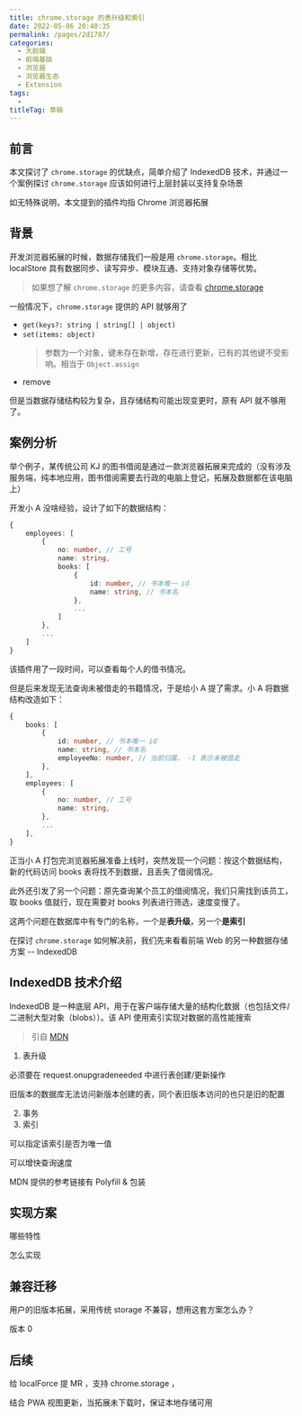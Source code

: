 ```yaml
---
title: chrome.storage 的表升级和索引
date: 2022-05-06 20:40:35
permalink: /pages/2d1787/
categories: 
  - 大前端
  - 前端基础
  - 浏览器
  - 浏览器生态
  - Extension
tags: 
  - 
titleTag: 草稿
---
```

## 前言

本文探讨了 `chrome.storage` 的优缺点，简单介绍了 IndexedDB 技术，并通过一个案例探讨 `chrome.storage` 应该如何进行上层封装以支持复杂场景

如无特殊说明，本文提到的插件均指 Chrome 浏览器拓展

## 背景

开发浏览器拓展的时候，数据存储我们一般是用 `chrome.storage`。相比 localStore 具有数据同步、读写异步、模块互通、支持对象存储等优势。
> 如果想了解 `chrome.storage` 的更多内容，请查看 [chrome.storage](https://developer.chrome.com/docs/extensions/reference/storage/)

一般情况下，`chrome.storage` 提供的 API 就够用了
- `get(keys?: string | string[] | object)`
- `set(items: object)`
    > 参数为一个对象，键未存在新增，存在进行更新，已有的其他键不受影响。相当于 `Object.assign`
- remove

但是当数据存储结构较为复杂，且存储结构可能出现变更时，原有 API 就不够用了。

## 案例分析

举个例子，某传统公司 KJ 的图书借阅是通过一款浏览器拓展来完成的（没有涉及服务端，纯本地应用，图书借阅需要去行政的电脑上登记，拓展及数据都在该电脑上）

开发小 A 没啥经验，设计了如下的数据结构：

```ts
{
    employees: [
        {
            no: number, // 工号
            name: string,
            books: [
                {
                    id: number, // 书本唯一 id
                    name: string, // 书本名
                },
                ...
            ]
        },
        ...
    ]
}
```

该插件用了一段时间，可以查看每个人的借书情况。

但是后来发现无法查询未被借走的书籍情况，于是给小 A 提了需求。小 A 将数据结构改造如下：
```ts
{
    books: [
        {
            id: number, // 书本唯一 id
            name: string, // 书本名
            employeeNo: number, // 当前归属， -1 表示未被借走
        },
    ],
    employees: [
        {
            no: number, // 工号
            name: string,
        }, 
        ...
    ],
}
```

正当小 A 打包完浏览器拓展准备上线时，突然发现一个问题：按这个数据结构，新的代码访问 books 表将找不到数据，且丢失了借阅情况。

此外还引发了另一个问题：原先查询某个员工的借阅情况，我们只需找到该员工，取 books 值就行，现在需要对 books 列表进行筛选，速度变慢了。

这两个问题在数据库中有专门的名称，一个是**表升级**，另一个**是索引**

在探讨 `chrome.storage` 如何解决前，我们先来看看前端 Web 的另一种数据存储方案 -- IndexedDB


## IndexedDB 技术介绍

IndexedDB 是一种底层 API，用于在客户端存储大量的结构化数据（也包括文件/二进制大型对象（blobs））。该 API 使用索引实现对数据的高性能搜索
> 引自 [MDN](https://developer.mozilla.org/zh-CN/docs/Web/API/IndexedDB_API)



1. 表升级

必须要在 request.onupgradeneeded 中进行表创建/更新操作

旧版本的数据库无法访问新版本创建的表，同个表旧版本访问的也只是旧的配置

2. 事务
3. 索引

可以指定该索引是否为唯一值

可以增快查询速度


MDN 提供的参考链接有 Polyfill & 包装

## 实现方案

哪些特性

怎么实现

## 兼容迁移

用户的旧版本拓展，采用传统 storage 不兼容，想用这套方案怎么办？

版本 0

## 后续

给 localForce 提 MR ，支持 chrome.storage ，

结合 PWA 视图更新，当拓展未下载时，保证本地存储可用